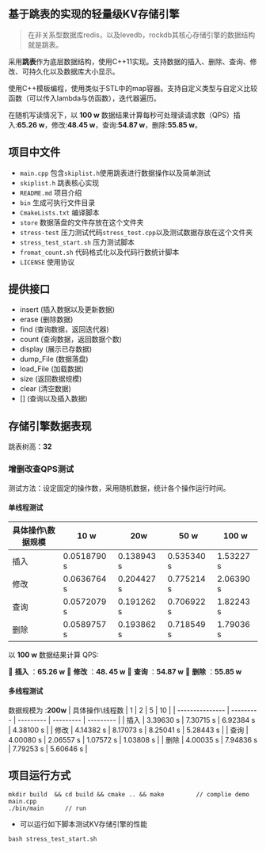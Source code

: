 ## 基于跳表的实现的轻量级KV存储引擎

> 在非关系型数据库redis，以及levedb，rockdb其核心存储引擎的数据结构就是跳表。

采用**跳表**作为底层数据结构，使用C++11实现。支持数据的插入、删除、查询、修改、可持久化以及数据库大小显示。

使用C++模板编程，使用类似于STL中的map容器。支持自定义类型与自定义比较函数（可以传入lambda与仿函数），迭代器遍历。

在随机写读情况下，以 **100 w** 数据结果计算每秒可处理读请求数（QPS）插入:**65.26 w**，修改:**48.45 w**，查询:**54.87 w**，删除:**55.85 w**。

## 项目中文件

+ `main.cpp` 包含`skiplist.h`使用跳表进行数据操作以及简单测试
+ `skiplist.h` 跳表核心实现
+ `README.md` 项目介绍         
+ `bin` 生成可执行文件目录 
+ `CmakeLists.txt` 编译脚本
+ `store` 数据落盘的文件存放在这个文件夹 
+ `stress-test` 压力测试代码`stress_test.cpp`以及测试数据存放在这个文件夹 
+ `stress_test_start.sh` 压力测试脚本
+ `fromat_count.sh` 代码格式化以及代码行数统计脚本
+ `LICENSE` 使用协议

## 提供接口 

+ insert (插入数据以及更新数据)
+ erase (删除数据)
+ find (查询数据，返回迭代器)
+ count (查询数据，返回数据个数)
+ display (展示已存数据)
+ dump_File (数据落盘)
+ load_File (加载数据)
+ size (返回数据规模)
+ clear (清空数据)
+ [] (查询以及插入数据)

## 存储引擎数据表现

跳表树高：**32** 

### 增删改查QPS测试

测试方法：设定固定的操作数，采用随机数据，统计各个操作运行时间。

#### 单线程测试

| 具体操作\数据规模 | 10 w        | 20w        | 50 w       | 100 w     |
| ----------------- | ----------- | ---------- | ---------- | --------- |
| 插入              | 0.0518790 s | 0.138943 s | 0.535340 s | 1.53227 s |
| 修改              | 0.0636764 s | 0.204427 s | 0.775214 s | 2.06390 s |
| 查询              | 0.0572079 s | 0.191262 s | 0.706922 s | 1.82243 s |
| 删除              | 0.0589757 s | 0.193862 s | 0.718549 s | 1.79036 s |

以 **100 w** 数据结果计算 QPS:

🔹 **插入** ：**65.26 w** 🔸 **修改** ：**48. 45 w** 🔹 **查询** ：**54.87 w** 🔸 **删除** ：**55.85 w**

#### 多线程测试

数据规模为 :**200w**
| 具体操作\线程数 | 1         | 2         | 5         | 10        |
| --------------- | --------- | --------- | --------- | --------- |
| 插入            | 3.39630 s | 7.30715 s | 6.92384 s | 4.38100 s |
| 修改            | 4.14382 s | 8.17073 s | 8.25041 s | 5.28443 s |
| 查询            | 4.00080 s | 2.06557 s | 1.07572 s | 1.03808 s |
| 删除            | 4.00035 s | 7.94836 s | 7.79253 s | 5.60646 s |


## 项目运行方式

```shell
mkdir build  && cd build && cmake .. && make         // complie demo main.cpp
./bin/main      // run 
```



+ 可以运行如下脚本测试KV存储引擎的性能

```shell
bash stress_test_start.sh 
```
